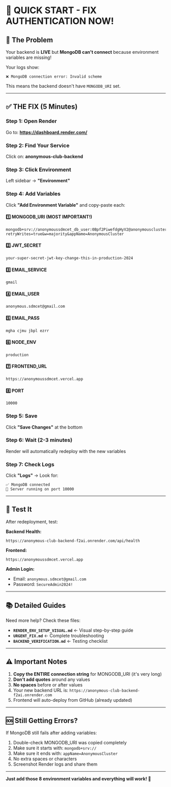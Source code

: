 # 🚀 QUICK START - FIX AUTHENTICATION NOW!

## 🎯 The Problem

Your backend is **LIVE** but **MongoDB can't connect** because environment variables are missing!

Your logs show:
```
❌ MongoDB connection error: Invalid scheme
```

This means the backend doesn't have `MONGODB_URI` set.

---

## ✅ THE FIX (5 Minutes)

### Step 1: Open Render
Go to: **https://dashboard.render.com/**

### Step 2: Find Your Service
Click on: **anonymous-club-backend**

### Step 3: Click Environment
Left sidebar → **"Environment"**

### Step 4: Add Variables
Click **"Add Environment Variable"** and copy-paste each:

#### 1️⃣ MONGODB_URI (MOST IMPORTANT!)
```
mongodb+srv://anonymoussdmcet_db_user:0Bpf2PiwefdgHyV2@anonymouscluster.5kizb.mongodb.net/anonymoussdmcet_db?retryWrites=true&w=majority&appName=AnonymousCluster
```

#### 2️⃣ JWT_SECRET
```
your-super-secret-jwt-key-change-this-in-production-2024
```

#### 3️⃣ EMAIL_SERVICE
```
gmail
```

#### 4️⃣ EMAIL_USER
```
anonymous.sdmcet@gmail.com
```

#### 5️⃣ EMAIL_PASS
```
mgha cjmu jbpl ezrr
```

#### 6️⃣ NODE_ENV
```
production
```

#### 7️⃣ FRONTEND_URL
```
https://anonymoussdmcet.vercel.app
```

#### 8️⃣ PORT
```
10000
```

### Step 5: Save
Click **"Save Changes"** at the bottom

### Step 6: Wait (2-3 minutes)
Render will automatically redeploy with the new variables

### Step 7: Check Logs
Click **"Logs"** → Look for:
```
✅ MongoDB connected
🚀 Server running on port 10000
```

---

## 🧪 Test It

After redeployment, test:

**Backend Health:**
```
https://anonymous-club-backend-f2ai.onrender.com/api/health
```

**Frontend:**
```
https://anonymoussdmcet.vercel.app
```

**Admin Login:**
- Email: `anonymous.sdmcet@gmail.com`
- Password: `SecureAdmin2024!`

---

## 📚 Detailed Guides

Need more help? Check these files:

- **`RENDER_ENV_SETUP_VISUAL.md`** ← Visual step-by-step guide
- **`URGENT_FIX.md`** ← Complete troubleshooting
- **`BACKEND_VERIFICATION.md`** ← Testing checklist

---

## ⚠️ Important Notes

1. **Copy the ENTIRE connection string** for MONGODB_URI (it's very long)
2. **Don't add quotes** around any values
3. **No spaces** before or after values
4. Your new backend URL is: `https://anonymous-club-backend-f2ai.onrender.com`
5. Frontend will auto-deploy from GitHub (already updated)

---

## 🆘 Still Getting Errors?

If MongoDB still fails after adding variables:

1. Double-check MONGODB_URI was copied completely
2. Make sure it starts with: `mongodb+srv://`
3. Make sure it ends with: `appName=AnonymousCluster`
4. No extra spaces or characters
5. Screenshot Render logs and share them

---

**Just add those 8 environment variables and everything will work! 🎉**
